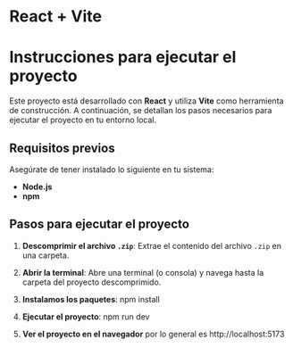 # React + Vite

# Instrucciones para ejecutar el proyecto

Este proyecto está desarrollado con **React** y utiliza **Vite** como herramienta de construcción. A continuación, se detallan los pasos necesarios para ejecutar el proyecto en tu entorno local.

## Requisitos previos

Asegúrate de tener instalado lo siguiente en tu sistema:

- **Node.js** 
- **npm** 

## Pasos para ejecutar el proyecto

1. **Descomprimir el archivo `.zip`**:
   Extrae el contenido del archivo `.zip` en una carpeta.

2. **Abrir la terminal**:
   Abre una terminal (o consola) y navega hasta la carpeta del proyecto descomprimido.

3. **Instalamos los paquetes**:
    npm install

4. **Ejecutar el proyecto**:
    npm run dev

5. **Ver el proyecto en el navegador**
    por lo general es http://localhost:5173